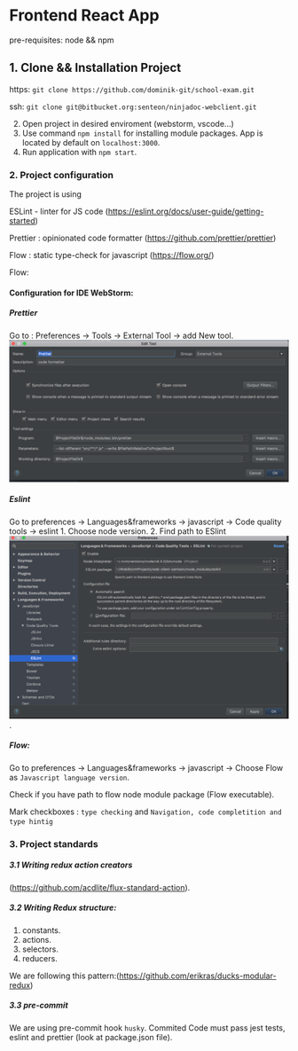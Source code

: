 # Frontend React App 

pre-requisites: node && npm


## 1. Clone && Installation Project
  
  https:
 `git clone https://github.com/dominik-git/school-exam.git`
 
  ssh:
 `git clone git@bitbucket.org:senteon/ninjadoc-webclient.git`
 
 2. Open project in desired enviroment (webstorm, vscode...)
 3. Use command `npm install` for installing module packages. App is located by default on `localhost:3000`.  
 4. Run application with `npm start`.   

### 2. Project configuration
 The project is using 
 
 ESLint - linter for JS code (https://eslint.org/docs/user-guide/getting-started)
                 
 Prettier : opinionated code formatter (https://github.com/prettier/prettier) 
 
 Flow : static type-check for javascript (https://flow.org/)                
 
 Flow: 
 
#### Configuration for IDE WebStorm: 
 ##### Prettier
  
  Go to : Preferences -> Tools -> External Tool -> add New tool.
   ![Alt text](readme_files/prettier.png)
 
 ##### Eslint
 
 Go to preferences -> Languages&frameworks -> javascript -> Code quality tools -> eslint
     1. Choose node version.
     2. Find path to ESlint
     ![Alt text](readme_files/eslint.png). 
    
  ##### Flow:
 
  Go to preferences -> Languages&frameworks -> javascript -> Choose Flow as `Javascript language version`. 
  
  Check if you have path to flow node module package (Flow executable).
  
  Mark checkboxes : `type checking` and `Navigation, code completition and type hintig`
 
 ### 3. Project standards
 
 ##### 3.1 Writing redux action creators 
 (https://github.com/acdlite/flux-standard-action).
 
 
  ##### 3.2 Writing Redux structure: 
   1. constants.
   2. actions. 
   3. selectors.
   4. reducers.
    
   We are following this pattern:(https://github.com/erikras/ducks-modular-redux)
   ##### 3.3 pre-commit
   We are using pre-commit hook `husky`.
   Commited Code must pass jest tests, eslint and prettier (look at package.json file). 
